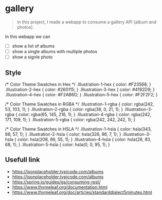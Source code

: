 # gallery

> In this project, I made a webapp to consume a gallery API (album and photos).

In this webapp we can
- [ ] show a list of albums
- [ ] show a single albums with multiple photos
- [ ] show a signle photo

## Style
/* Color Theme Swatches in Hex */
.Illustration-1-hex { color: #F23568; }
.Illustration-2-hex { color: #260115; }
.Illustration-3-hex { color: #4192D9; }
.Illustration-4-hex { color: #F2AB6D; }
.Illustration-5-hex { color: #F2F2F2; }

/* Color Theme Swatches in RGBA */
.Illustration-1-rgba { color: rgba(242, 53, 103, 1); }
.Illustration-2-rgba { color: rgba(38, 0, 21, 1); }
.Illustration-3-rgba { color: rgba(65, 145, 216, 1); }
.Illustration-4-rgba { color: rgba(242, 171, 109, 1); }
.Illustration-5-rgba { color: rgba(242, 242, 242, 1); }

/* Color Theme Swatches in HSLA */
.Illustration-1-hsla { color: hsla(343, 88, 57, 1); }
.Illustration-2-hsla { color: hsla(326, 96, 7, 1); }
.Illustration-3-hsla { color: hsla(208, 66, 55, 1); }
.Illustration-4-hsla { color: hsla(28, 83, 68, 1); }
.Illustration-5-hsla { color: hsla(0, 0, 95, 1); }

## Usefull link
- https://jsonplaceholder.typicode.com/albums
- https://jsonplaceholder.typicode.com/albums
- https://spring.io/guides/gs/consuming-rest/
- https://www.thymeleaf.org/documentation.html
- https://www.thymeleaf.org/doc/articles/standarddialect5minutes.html


